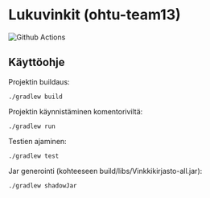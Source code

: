 # Lukuvinkit (ohtu-team13)
![Github Actions](https://github.com/gitblast/ohtu-team13/workflows/Java%20CI%20with%20Gradle/badge.svg)

## Käyttöohje

Projektin buildaus:

`./gradlew build`

Projektin käynnistäminen komentoriviltä:

`./gradlew run`

Testien ajaminen:

`./gradlew test`

Jar generointi (kohteeseen build/libs/Vinkkikirjasto-all.jar):

`./gradlew shadowJar`

